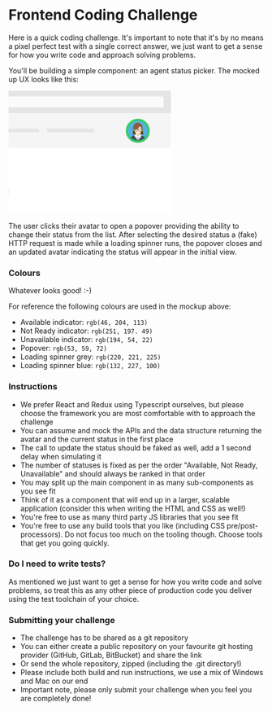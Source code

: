# Frontend Coding Challenge

Here is a quick coding challenge. It's important to note that it's by no means a pixel perfect test with a single correct answer, we just want to get a sense for how you write code and approach solving problems.

You'll be building a simple component: an agent status picker. The mocked up UX looks like this:

![Set your status](assets/img/mockup.gif)

The user clicks their avatar to open a popover providing the ability to change their status from the list. After selecting the desired status a (fake) HTTP request is made while a loading spinner runs, the popover closes and an updated avatar indicating the status will appear in the initial view.

### Colours

Whatever looks good! :-)

For reference the following colours are used in the mockup above:

* Available indicator: `rgb(46, 204, 113)`
* Not Ready indicator: `rgb(251, 197. 49)`
* Unavailable indicator: `rgb(194, 54, 22)`
* Popover: `rgb(53, 59, 72)`
* Loading spinner grey: `rgb(220, 221, 225)`
* Loading spinner blue: `rgb(132, 227, 100)`

### Instructions

* We prefer React and Redux using Typescript ourselves, but please choose the framework you are most comfortable with to approach the challenge 
* You can assume and mock the APIs and the data structure returning the avatar and the current status in the first place
* The call to update the status should be faked as well, add a 1 second delay when simulating it
* The number of statuses is fixed as per the order "Available, Not Ready, Unavailable" and should always be ranked in that order
* You may split up the main component in as many sub-components as you see fit
* Think of it as a component that will end up in a larger, scalable application (consider this when writing the HTML and CSS as well!)
* You're free to use as many third party JS libraries that you see fit
* You're free to use any build tools that you like (including CSS pre/post-processors). Do not focus too much on the tooling though. Choose tools that get you going quickly.

### Do I need to write tests?

As mentioned we just want to get a sense for how you write code and solve problems, so treat this as any other piece of production code you deliver using the test toolchain of your choice.

### Submitting your challenge

* The challenge has to be shared as a git repository
* You can either create a public repository on your favourite git hosting provider (GitHub, GitLab, BitBucket) and share the link
* Or send the whole repository, zipped (including the .git directory!)
* Please include both build and run instructions, we use a mix of Windows and Mac on our end
* Important note, please only submit your challenge when you feel you are completely done!
